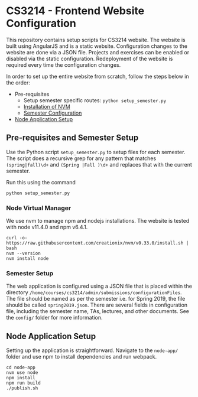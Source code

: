 # CS3214 - Frontend Website Configuration

This repository contains setup scripts for CS3214 website. The website is built using AngularJS and is a static website. Configuration changes to the website are done via a JSON file. Projects and exercises can be enabled or disabled via the static configuration. Redeployment of the website is required every time the configuration changes.

In order to set up the entire website from scratch, follow the steps below in the order:

* Pre-requisites
  * Setup semester specific routes: `python setup_semester.py`
  * [Installation of NVM](https://github.com/ashishbaghudana/cs3214-frontend-website#node-virtual-manager)
  * [Semester Configuration](https://github.com/ashishbaghudana/cs3214-frontend-website#semester-setup)
* [Node Application Setup](https://github.com/ashishbaghudana/cs3214-frontend-website#node-application-setup)

## Pre-requisites and Semester Setup

Use the Python script `setup_semester.py` to setup files for each semester. The script does a recursive grep for any pattern that matches `(spring|fall)\d+` and `(Spring |Fall )\d+` and replaces that with the current semester.

Run this using the command

```
python setup_semester.py
```

### Node Virtual Manager

We use nvm to manage npm and nodejs installations. The website is tested with node v11.4.0 and npm v6.4.1.

```
curl -o- https://raw.githubusercontent.com/creationix/nvm/v0.33.0/install.sh | bash
nvm --version
nvm install node
```

### Semester Setup

The web application is configured using a JSON file that is placed within the directory `/home/courses/cs3214/admin/submissions/configurationFiles`. The file should be named as per the semester i.e. for Spring 2019, the file should be called `spring2019.json`. There are several fields in configuration file, including the semester name, TAs, lectures, and other documents. See the `config/` folder for more information.

## Node Application Setup

Setting up the application is straightforward. Navigate to the `node-app/` folder and use npm to install dependencies and run webpack.

```
cd node-app
nvm use node
npm install
npm run build
./publish.sh
```
